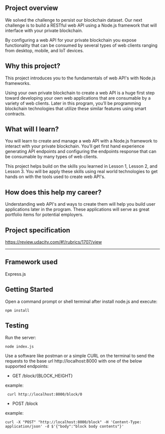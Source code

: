 ## Project overview
We solved the challenge to persist our blockchain dataset. Our next challenge is to build a RESTful web API using a Node.js framework that will interface with your private blockchain.

By configuring a web API for your private blockchain you expose functionality that can be consumed by several types of web clients ranging from desktop, mobile, and IoT devices.

## Why this project?
This project introduces you to the fundamentals of web API's with Node.js frameworks.

Using your own private blockchain to create a web API is a huge first step toward developing your own web applications that are consumable by a variety of web clients. Later in this program, you’ll be programming blockchain technologies that utilize these similar features using smart contracts.

## What will I learn?
You will learn to create and manage a web API with a Node.js framework to interact with your private blockchain. You’ll get first hand experience generating API endpoints and configuring the endpoints response that can be consumable by many types of web clients.

This project helps build on the skills you learned in Lesson 1, Lesson 2, and Lesson 3. You will be apply these skills using real world technologies to get hands on with the tools used to create web API's.

## How does this help my career?
Understanding web API's and ways to create them will help you build user applications later in the program. These applications will serve as great portfolio items for potential employers.

## Project specification

https://review.udacity.com/#!/rubrics/1707/view

---

## Framework used

Express.js

## Getting Started

Open a command prompt or shell terminal after install node.js and execute:

```
npm install
```

## Testing

Run the server:

```
node index.js
```

Use a software like postman or a simple CURL on the terminal to send the requests to the base url http://localhost:8000 with one of the below supported endpoints:

- GET
/block/{BLOCK_HEIGHT}

example:

```
 curl http://localhost:8000/block/0
```

- POST
/block

example:

```
curl -X "POST" "http://localhost:8000/block" -H 'Content-Type: application/json' -d $'{"body":"block body contents"}'
```
